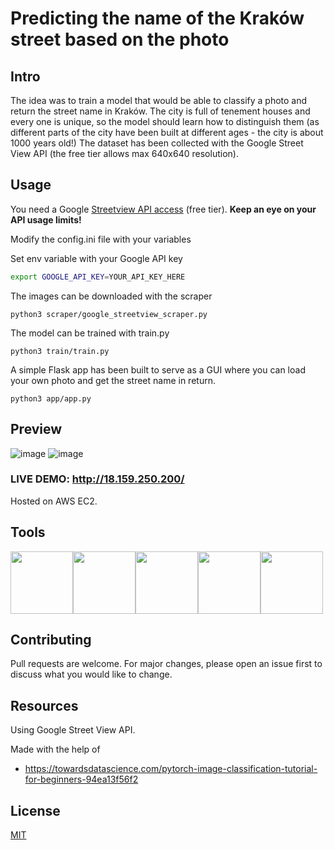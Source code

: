 # Predicting the name of the Kraków street based on the photo


## Intro
The idea was to train a model that would be able to classify a photo and return the street name in Kraków. The city is full of tenement houses and every one is unique, so the model should learn how to distinguish them (as different parts of the city have been built at different ages - the city is about 1000 years old!)
The dataset has been collected with the Google Street View API (the free tier allows max 640x640 resolution).


## Usage
You need a Google [Streetview API access](https://developers.google.com/maps/documentation/streetview/overview) (free tier).
**Keep an eye on your API usage limits!**

Modify the config.ini file with your variables

Set env variable with your Google API key
```bash
export GOOGLE_API_KEY=YOUR_API_KEY_HERE
```

The images can be downloaded with the scraper
```python3
python3 scraper/google_streetview_scraper.py
```

The model can be trained with train.py
```python3
python3 train/train.py
```

A simple Flask app has been built to serve as a GUI where you can load your own photo and get the street name in return.
```python3
python3 app/app.py
```

## Preview
![image](https://github.com/piotrb9/street-predictor/assets/157641773/0efb4830-11f6-4d84-b78c-40a820fad7fa)
![image](https://github.com/piotrb9/street-predictor/assets/157641773/6b4c04af-d946-4e4f-9d67-f132e0946a24)

### **LIVE DEMO: http://18.159.250.200/**
Hosted on AWS EC2.


## Tools
<img src="https://icon.icepanel.io/Technology/svg/Pandas.svg" width="100" height="100"><img src="https://icon.icepanel.io/Technology/svg/PyTorch.svg" width="100" height="100"><img src="https://icon.icepanel.io/Technology/svg/Python.svg" width="100" height="100"><img src="https://icon.icepanel.io/Technology/svg/PyCharm.svg" width="100" height="100"><img src="https://icon.icepanel.io/Technology/svg/AWS.svg" width="100" height="100">

## Contributing

Pull requests are welcome. For major changes, please open an issue first
to discuss what you would like to change.

## Resources
Using Google Street View API.

Made with the help of
- https://towardsdatascience.com/pytorch-image-classification-tutorial-for-beginners-94ea13f56f2

## License

[MIT](https://choosealicense.com/licenses/mit/)
